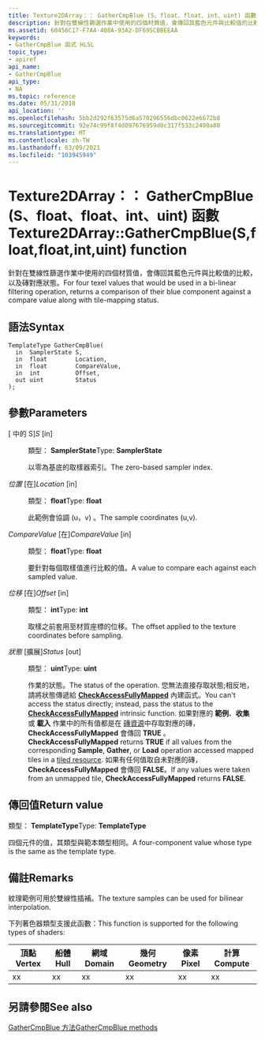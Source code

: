 ```yaml
---
title: Texture2DArray：： GatherCmpBlue (S、float、float、int、uint) 函數
description: 針對在雙線性篩選作業中使用的四個材質值，會傳回其藍色元件與比較值的比較，以及磚對應狀態。 |Texture2DArray：： GatherCmpBlue (S、float、float、int、uint) 函數
ms.assetid: 60456C17-F7A4-408A-93A2-DF695CBBEEAA
keywords:
- GatherCmpBlue 函式 HLSL
topic_type:
- apiref
api_name:
- GatherCmpBlue
api_type:
- NA
ms.topic: reference
ms.date: 05/31/2018
api_location: ''
ms.openlocfilehash: 5bb2d292f63575d6a570296556dbc0622e6672b8
ms.sourcegitcommit: 92e74c99f8f4d097676959d0c317f533c2400a80
ms.translationtype: MT
ms.contentlocale: zh-TW
ms.lasthandoff: 03/09/2021
ms.locfileid: "103945949"
---
```

# <a name="texture2darraygathercmpbluesfloatfloatintuint-function"></a><span data-ttu-id="77b51-105">Texture2DArray：： GatherCmpBlue (S、float、float、int、uint) 函數</span><span class="sxs-lookup"><span data-stu-id="77b51-105">Texture2DArray::GatherCmpBlue(S,float,float,int,uint) function</span></span>

<span data-ttu-id="77b51-106">針對在雙線性篩選作業中使用的四個材質值，會傳回其藍色元件與比較值的比較，以及磚對應狀態。</span><span class="sxs-lookup"><span data-stu-id="77b51-106">For four texel values that would be used in a bi-linear filtering operation, returns a comparison of their blue component against a compare value along with tile-mapping status.</span></span>

## <a name="syntax"></a><span data-ttu-id="77b51-107">語法</span><span class="sxs-lookup"><span data-stu-id="77b51-107">Syntax</span></span>


``` syntax
TemplateType GatherCmpBlue(
  in  SamplerState S,
  in  float        Location,
  in  float        CompareValue,
  in  int          Offset,
  out uint         Status
);
```



## <a name="parameters"></a><span data-ttu-id="77b51-108">參數</span><span class="sxs-lookup"><span data-stu-id="77b51-108">Parameters</span></span>

<dl> <dt>

<span data-ttu-id="77b51-109"> \[ 中的 S\]</span><span class="sxs-lookup"><span data-stu-id="77b51-109">*S* \[in\]</span></span>
</dt> <dd>

<span data-ttu-id="77b51-110">類型： **SamplerState**</span><span class="sxs-lookup"><span data-stu-id="77b51-110">Type: **SamplerState**</span></span>

<span data-ttu-id="77b51-111">以零為基底的取樣器索引。</span><span class="sxs-lookup"><span data-stu-id="77b51-111">The zero-based sampler index.</span></span>

</dd> <dt>

<span data-ttu-id="77b51-112">*位置* \[在\]</span><span class="sxs-lookup"><span data-stu-id="77b51-112">*Location* \[in\]</span></span>
</dt> <dd>

<span data-ttu-id="77b51-113">類型： **float**</span><span class="sxs-lookup"><span data-stu-id="77b51-113">Type: **float**</span></span>

<span data-ttu-id="77b51-114">此範例會協調 (u，v) 。</span><span class="sxs-lookup"><span data-stu-id="77b51-114">The sample coordinates (u,v).</span></span>

</dd> <dt>

<span data-ttu-id="77b51-115">*CompareValue* \[在\]</span><span class="sxs-lookup"><span data-stu-id="77b51-115">*CompareValue* \[in\]</span></span>
</dt> <dd>

<span data-ttu-id="77b51-116">類型： **float**</span><span class="sxs-lookup"><span data-stu-id="77b51-116">Type: **float**</span></span>

<span data-ttu-id="77b51-117">要針對每個取樣值進行比較的值。</span><span class="sxs-lookup"><span data-stu-id="77b51-117">A value to compare each against each sampled value.</span></span>

</dd> <dt>

<span data-ttu-id="77b51-118">*位移* \[在\]</span><span class="sxs-lookup"><span data-stu-id="77b51-118">*Offset* \[in\]</span></span>
</dt> <dd>

<span data-ttu-id="77b51-119">類型： **int**</span><span class="sxs-lookup"><span data-stu-id="77b51-119">Type: **int**</span></span>

<span data-ttu-id="77b51-120">取樣之前套用至材質座標的位移。</span><span class="sxs-lookup"><span data-stu-id="77b51-120">The offset applied to the texture coordinates before sampling.</span></span>

</dd> <dt>

<span data-ttu-id="77b51-121">*狀態* \[擴展\]</span><span class="sxs-lookup"><span data-stu-id="77b51-121">*Status* \[out\]</span></span>
</dt> <dd>

<span data-ttu-id="77b51-122">類型： **uint**</span><span class="sxs-lookup"><span data-stu-id="77b51-122">Type: **uint**</span></span>

<span data-ttu-id="77b51-123">作業的狀態。</span><span class="sxs-lookup"><span data-stu-id="77b51-123">The status of the operation.</span></span> <span data-ttu-id="77b51-124">您無法直接存取狀態;相反地，請將狀態傳遞給 [**CheckAccessFullyMapped**](checkaccessfullymapped.md) 內建函式。</span><span class="sxs-lookup"><span data-stu-id="77b51-124">You can't access the status directly; instead, pass the status to the [**CheckAccessFullyMapped**](checkaccessfullymapped.md) intrinsic function.</span></span> <span data-ttu-id="77b51-125">如果對應的 **範例**、**收集** 或 **載入** 作業中的所有值都是在 [磚資源](/windows/desktop/direct3d11/direct3d-11-2-features)中存取對應的磚， **CheckAccessFullyMapped** 會傳回 **TRUE** 。</span><span class="sxs-lookup"><span data-stu-id="77b51-125">**CheckAccessFullyMapped** returns **TRUE** if all values from the corresponding **Sample**, **Gather**, or **Load** operation accessed mapped tiles in a [tiled resource](/windows/desktop/direct3d11/direct3d-11-2-features).</span></span> <span data-ttu-id="77b51-126">如果有任何值取自未對應的磚， **CheckAccessFullyMapped** 會傳回 **FALSE**。</span><span class="sxs-lookup"><span data-stu-id="77b51-126">If any values were taken from an unmapped tile, **CheckAccessFullyMapped** returns **FALSE**.</span></span>

</dd> </dl>

## <a name="return-value"></a><span data-ttu-id="77b51-127">傳回值</span><span class="sxs-lookup"><span data-stu-id="77b51-127">Return value</span></span>

<span data-ttu-id="77b51-128">類型： **TemplateType**</span><span class="sxs-lookup"><span data-stu-id="77b51-128">Type: **TemplateType**</span></span>

<span data-ttu-id="77b51-129">四個元件的值，其類型與範本類型相同。</span><span class="sxs-lookup"><span data-stu-id="77b51-129">A four-component value whose type is the same as the template type.</span></span>

## <a name="remarks"></a><span data-ttu-id="77b51-130">備註</span><span class="sxs-lookup"><span data-stu-id="77b51-130">Remarks</span></span>

<span data-ttu-id="77b51-131">紋理範例可用於雙線性插補。</span><span class="sxs-lookup"><span data-stu-id="77b51-131">The texture samples can be used for bilinear interpolation.</span></span>

<span data-ttu-id="77b51-132">下列著色器類型支援此函數：</span><span class="sxs-lookup"><span data-stu-id="77b51-132">This function is supported for the following types of shaders:</span></span>



| <span data-ttu-id="77b51-133">頂點</span><span class="sxs-lookup"><span data-stu-id="77b51-133">Vertex</span></span> | <span data-ttu-id="77b51-134">船體</span><span class="sxs-lookup"><span data-stu-id="77b51-134">Hull</span></span> | <span data-ttu-id="77b51-135">網域</span><span class="sxs-lookup"><span data-stu-id="77b51-135">Domain</span></span> | <span data-ttu-id="77b51-136">幾何</span><span class="sxs-lookup"><span data-stu-id="77b51-136">Geometry</span></span> | <span data-ttu-id="77b51-137">像素</span><span class="sxs-lookup"><span data-stu-id="77b51-137">Pixel</span></span> | <span data-ttu-id="77b51-138">計算</span><span class="sxs-lookup"><span data-stu-id="77b51-138">Compute</span></span> |
|--------|------|--------|----------|-------|---------|
| <span data-ttu-id="77b51-139">x</span><span class="sxs-lookup"><span data-stu-id="77b51-139">x</span></span>      | <span data-ttu-id="77b51-140">x</span><span class="sxs-lookup"><span data-stu-id="77b51-140">x</span></span>    | <span data-ttu-id="77b51-141">x</span><span class="sxs-lookup"><span data-stu-id="77b51-141">x</span></span>      | <span data-ttu-id="77b51-142">x</span><span class="sxs-lookup"><span data-stu-id="77b51-142">x</span></span>        | <span data-ttu-id="77b51-143">x</span><span class="sxs-lookup"><span data-stu-id="77b51-143">x</span></span>     | <span data-ttu-id="77b51-144">x</span><span class="sxs-lookup"><span data-stu-id="77b51-144">x</span></span>       |



 

## <a name="see-also"></a><span data-ttu-id="77b51-145">另請參閱</span><span class="sxs-lookup"><span data-stu-id="77b51-145">See also</span></span>

<dl> <dt>

[<span data-ttu-id="77b51-146">GatherCmpBlue 方法</span><span class="sxs-lookup"><span data-stu-id="77b51-146">GatherCmpBlue methods</span></span>](texture2darray-gathercmpblue.md)
</dt> </dl>

 

 
